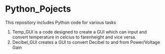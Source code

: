 # Python_Pojects
This repository includes Python code for various tasks
1. Temp_GUI is a code designed to create a GUI which can input and convert temperature in celcius to farenheight and vice versa.
2. Decibel_GUI creates a GUI to convert Decibel to and from Power/Voltage Gain
